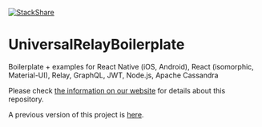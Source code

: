 [![StackShare](http://img.shields.io/badge/tech-stack-0690fa.svg?style=flat)](http://stackshare.io/code-foundries/code-foundries)

# UniversalRelayBoilerplate
Boilerplate + examples for React Native (iOS, Android), React (isomorphic, Material-UI), Relay, GraphQL, JWT, Node.js, Apache Cassandra

Please check [the information on our website](http://codefoundries.com/products/UniversalRelayBoilerplate.html) for details about this repository.

A previous version of this project is [here](https://github.com/codefoundries/isomorphic-material-relay-starter-kit).
